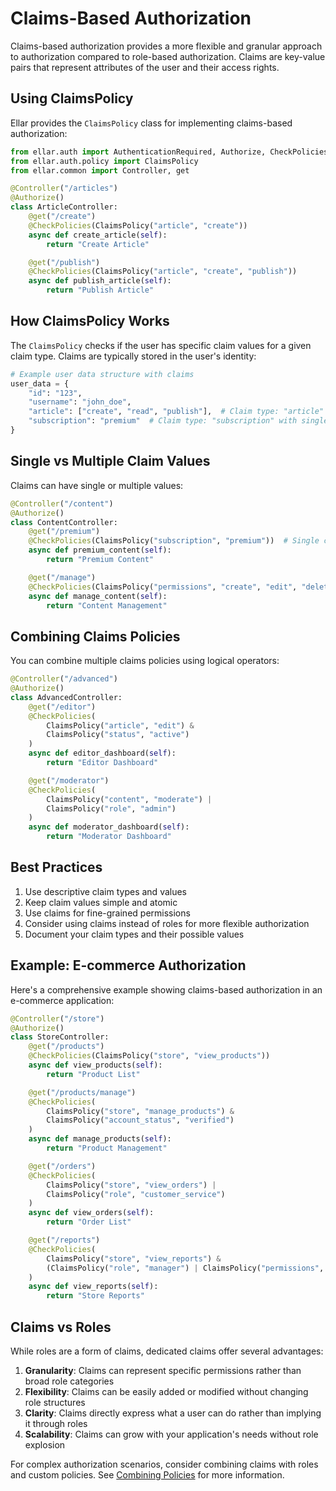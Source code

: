 # **Claims-Based Authorization**

Claims-based authorization provides a more flexible and granular approach to authorization compared to role-based authorization. Claims are key-value pairs that represent attributes of the user and their access rights.

## **Using ClaimsPolicy**

Ellar provides the `ClaimsPolicy` class for implementing claims-based authorization:

```python
from ellar.auth import AuthenticationRequired, Authorize, CheckPolicies
from ellar.auth.policy import ClaimsPolicy
from ellar.common import Controller, get

@Controller("/articles")
@Authorize()
class ArticleController:
    @get("/create")
    @CheckPolicies(ClaimsPolicy("article", "create"))
    async def create_article(self):
        return "Create Article"

    @get("/publish")
    @CheckPolicies(ClaimsPolicy("article", "create", "publish"))
    async def publish_article(self):
        return "Publish Article"
```

## **How ClaimsPolicy Works**

The `ClaimsPolicy` checks if the user has specific claim values for a given claim type. Claims are typically stored in the user's identity:

```python
# Example user data structure with claims
user_data = {
    "id": "123",
    "username": "john_doe",
    "article": ["create", "read", "publish"],  # Claim type: "article" with multiple values
    "subscription": "premium"  # Claim type: "subscription" with single value
}
```

## **Single vs Multiple Claim Values**

Claims can have single or multiple values:

```python
@Controller("/content")
@Authorize()
class ContentController:
    @get("/premium")
    @CheckPolicies(ClaimsPolicy("subscription", "premium"))  # Single claim value
    async def premium_content(self):
        return "Premium Content"

    @get("/manage")
    @CheckPolicies(ClaimsPolicy("permissions", "create", "edit", "delete"))  # Multiple claim values
    async def manage_content(self):
        return "Content Management"
```

## **Combining Claims Policies**

You can combine multiple claims policies using logical operators:

```python
@Controller("/advanced")
@Authorize()
class AdvancedController:
    @get("/editor")
    @CheckPolicies(
        ClaimsPolicy("article", "edit") & 
        ClaimsPolicy("status", "active")
    )
    async def editor_dashboard(self):
        return "Editor Dashboard"

    @get("/moderator")
    @CheckPolicies(
        ClaimsPolicy("content", "moderate") | 
        ClaimsPolicy("role", "admin")
    )
    async def moderator_dashboard(self):
        return "Moderator Dashboard"
```

## **Best Practices**

1. Use descriptive claim types and values
2. Keep claim values simple and atomic
3. Use claims for fine-grained permissions
4. Consider using claims instead of roles for more flexible authorization
5. Document your claim types and their possible values

## **Example: E-commerce Authorization**

Here's a comprehensive example showing claims-based authorization in an e-commerce application:

```python
@Controller("/store")
@Authorize()
class StoreController:
    @get("/products")
    @CheckPolicies(ClaimsPolicy("store", "view_products"))
    async def view_products(self):
        return "Product List"

    @get("/products/manage")
    @CheckPolicies(
        ClaimsPolicy("store", "manage_products") & 
        ClaimsPolicy("account_status", "verified")
    )
    async def manage_products(self):
        return "Product Management"

    @get("/orders")
    @CheckPolicies(
        ClaimsPolicy("store", "view_orders") | 
        ClaimsPolicy("role", "customer_service")
    )
    async def view_orders(self):
        return "Order List"

    @get("/reports")
    @CheckPolicies(
        ClaimsPolicy("store", "view_reports") & 
        (ClaimsPolicy("role", "manager") | ClaimsPolicy("permissions", "analytics"))
    )
    async def view_reports(self):
        return "Store Reports"
```

## **Claims vs Roles**

While roles are a form of claims, dedicated claims offer several advantages:

1. **Granularity**: Claims can represent specific permissions rather than broad role categories
2. **Flexibility**: Claims can be easily added or modified without changing role structures
3. **Clarity**: Claims directly express what a user can do rather than implying it through roles
4. **Scalability**: Claims can grow with your application's needs without role explosion

For complex authorization scenarios, consider combining claims with roles and custom policies. See [Combining Policies](./combining-policies.md) for more information. 
